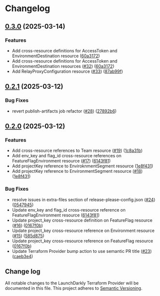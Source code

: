 # Changelog

## [0.3.0](https://github.com/launchdarkly/crossplane-provider-launchdarkly/compare/v0.2.1...v0.3.0) (2025-03-14)


### Features

* Add cross-resource definitions for AccessToken and EnvironmentDestination resource ([60a3172](https://github.com/launchdarkly/crossplane-provider-launchdarkly/commit/60a31724a6ba629d1e3c70ad112163c14c241ca3))
* Add cross-resource definitions for AccessToken and EnvironmentDestination resources ([#32](https://github.com/launchdarkly/crossplane-provider-launchdarkly/issues/32)) ([60a3172](https://github.com/launchdarkly/crossplane-provider-launchdarkly/commit/60a31724a6ba629d1e3c70ad112163c14c241ca3))
* Add RelayProxyConfiguration resource ([#33](https://github.com/launchdarkly/crossplane-provider-launchdarkly/issues/33)) ([87ab99f](https://github.com/launchdarkly/crossplane-provider-launchdarkly/commit/87ab99f39664e8b86ed430a9d84853bc72c8d3d1))

## [0.2.1](https://github.com/launchdarkly/crossplane-provider-launchdarkly/compare/v0.2.0...v0.2.1) (2025-03-12)


### Bug Fixes

* revert publish-artifacts job refactor ([#28](https://github.com/launchdarkly/crossplane-provider-launchdarkly/issues/28)) ([27892b6](https://github.com/launchdarkly/crossplane-provider-launchdarkly/commit/27892b6e7c01ec7cbf2914819604a6134b11557f))

## [0.2.0](https://github.com/launchdarkly/crossplane-provider-launchdarkly/compare/v0.1.1...v0.2.0) (2025-03-12)


### Features

* Add cross-resource references to Team resource ([#19](https://github.com/launchdarkly/crossplane-provider-launchdarkly/issues/19)) ([1c8a31b](https://github.com/launchdarkly/crossplane-provider-launchdarkly/commit/1c8a31bb9b8b2b20bcc2cfd660de111c3a455e41))
* Add env_key and flag_id cross-resource references on FeatureFlagEnvironment resource ([#17](https://github.com/launchdarkly/crossplane-provider-launchdarkly/issues/17)) ([6143f81](https://github.com/launchdarkly/crossplane-provider-launchdarkly/commit/6143f81748e0064cba93791b6eb2bb9996f0708d))
* Add projectKey reference to EnviroknmentSegment resource ([1e8f431](https://github.com/launchdarkly/crossplane-provider-launchdarkly/commit/1e8f431ce749919c8ee9d6043d21c8ced2e903ac))
* Add projectKey reference to EnvironmentSegment resource ([#18](https://github.com/launchdarkly/crossplane-provider-launchdarkly/issues/18)) ([1e8f431](https://github.com/launchdarkly/crossplane-provider-launchdarkly/commit/1e8f431ce749919c8ee9d6043d21c8ced2e903ac))


### Bug Fixes

* resolve issues in extra-files section of release-please-config.json ([#24](https://github.com/launchdarkly/crossplane-provider-launchdarkly/issues/24)) ([0547945](https://github.com/launchdarkly/crossplane-provider-launchdarkly/commit/05479457a07395e24294a8b890b70e2e0d51e63f))
* Update env_key and flag_id cross-resource reference on FeatureFlagEnvironment resource ([6143f81](https://github.com/launchdarkly/crossplane-provider-launchdarkly/commit/6143f81748e0064cba93791b6eb2bb9996f0708d))
* Update project_key cross-resource definition on FeatureFlag resource ([#16](https://github.com/launchdarkly/crossplane-provider-launchdarkly/issues/16)) ([0167f0b](https://github.com/launchdarkly/crossplane-provider-launchdarkly/commit/0167f0b380866fc81e69ca46966dae4d428a7e35))
* Update project_key cross-resource reference on Environment resource ([#15](https://github.com/launchdarkly/crossplane-provider-launchdarkly/issues/15)) ([585d875](https://github.com/launchdarkly/crossplane-provider-launchdarkly/commit/585d8757ffa587123e2d9b5abd1041f4a2186a35))
* Update project_key cross-resource reference on FeatureFlag resource ([0167f0b](https://github.com/launchdarkly/crossplane-provider-launchdarkly/commit/0167f0b380866fc81e69ca46966dae4d428a7e35))
* Update Terraform Provider bump action to use semantic PR title ([#23](https://github.com/launchdarkly/crossplane-provider-launchdarkly/issues/23)) ([caeb3e4](https://github.com/launchdarkly/crossplane-provider-launchdarkly/commit/caeb3e470254b779ceca595e9c1fa8f74f95cef3))

## Change log

All notable changes to the LaunchDarkly Terraform Provider will be documented in this file. This project adheres to [Semantic Versioning](http://semver.org).
